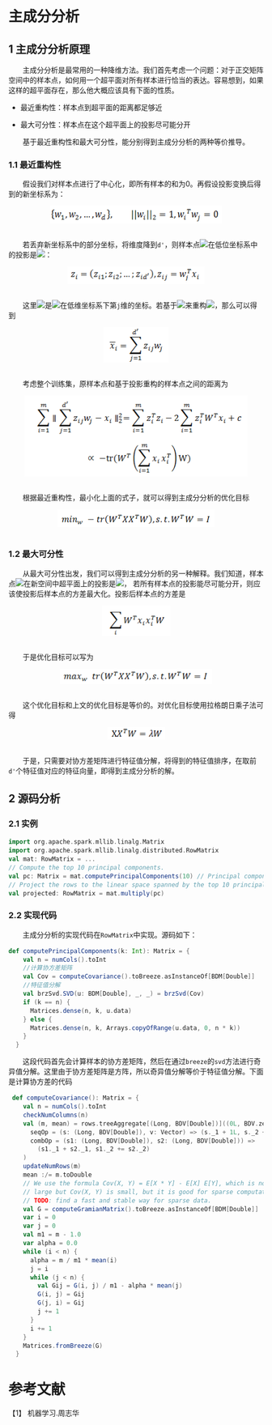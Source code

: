 # 主成分分析

## 1 主成分分析原理

&emsp;&emsp;主成分分析是最常用的一种降维方法。我们首先考虑一个问题：对于正交矩阵空间中的样本点，如何用一个超平面对所有样本进行恰当的表达。容易想到，如果这样的超平面存在，那么他大概应该具有下面的性质。

- 最近重构性：样本点到超平面的距离都足够近

- 最大可分性：样本点在这个超平面上的投影尽可能分开

&emsp;&emsp;基于最近重构性和最大可分性，能分别得到主成分分析的两种等价推导。

### 1.1 最近重构性

&emsp;&emsp;假设我们对样本点进行了中心化，即所有样本的和为0。再假设投影变换后得到的新坐标系为：

<div  align="center"><img src="imgs/1.1.png" width = "340" height = "35" alt="1.1" align="center" /></div><br>

&emsp;&emsp;若丢弃新坐标系中的部分坐标，将维度降到`d'`，则样本点<img src="http://www.forkosh.com/mathtex.cgi?{x}_{i}">在低位坐标系中的投影是<img src="http://www.forkosh.com/mathtex.cgi?{z}_{i}">：

<div  align="center"><img src="imgs/1.2.png" width = "270" height = "35" alt="1.2" align="center" /></div><br>

&emsp;&emsp;这里<img src="http://www.forkosh.com/mathtex.cgi?{z}_{ij}">是<img src="http://www.forkosh.com/mathtex.cgi?{x}_{i}">在低维坐标系下第`j`维的坐标。若基于<img src="http://www.forkosh.com/mathtex.cgi?{z}_{i}">来重构<img src="http://www.forkosh.com/mathtex.cgi?{x}_{i}">，那么可以得到

<div  align="center"><img src="imgs/1.3.png" width = "130" height = "70" alt="1.3" align="center" /></div><br>

&emsp;&emsp;考虑整个训练集，原样本点和基于投影重构的样本点之间的距离为

<div  align="center"><img src="imgs/1.4.png" width = "440" height = "160" alt="1.4" align="center" /></div><br>

&emsp;&emsp;根据最近重构性，最小化上面的式子，就可以得到主成分分析的优化目标

<div  align="center"><img src="imgs/1.5.png" width = "310" height = "35" alt="1.5" align="center" /></div><br>

### 1.2 最大可分性

&emsp;&emsp;从最大可分性出发，我们可以得到主成分分析的另一种解释。我们知道，样本点<img src="http://www.forkosh.com/mathtex.cgi?{x}_{i}">在新空间中超平面上的投影是<img src="http://www.forkosh.com/mathtex.cgi?{W}^{T}{x}_{i}">，
若所有样本点的投影能尽可能分开，则应该使投影后样本点的方差最大化。投影后样本点的方差是

<div  align="center"><img src="imgs/1.6.png" width = "135" height = "60" alt="1.6" align="center" /></div><br>

&emsp;&emsp;于是优化目标可以写为

<div  align="center"><img src="imgs/1.7.png" width = "300" height = "30" alt="1.7" align="center" /></div><br>

&emsp;&emsp;这个优化目标和上文的优化目标是等价的。对优化目标使用拉格朗日乘子法可得

<div  align="center"><img src="imgs/1.8.png" width = "115" height = "25" alt="1.8" align="center" /></div><br>

&emsp;&emsp;于是，只需要对协方差矩阵进行特征值分解，将得到的特征值排序，在取前`d'`个特征值对应的特征向量，即得到主成分分析的解。

## 2 源码分析

### 2.1 实例

```scala
import org.apache.spark.mllib.linalg.Matrix
import org.apache.spark.mllib.linalg.distributed.RowMatrix
val mat: RowMatrix = ...
// Compute the top 10 principal components.
val pc: Matrix = mat.computePrincipalComponents(10) // Principal components are stored in a local dense matrix.
// Project the rows to the linear space spanned by the top 10 principal components.
val projected: RowMatrix = mat.multiply(pc)
```

### 2.2 实现代码

&emsp;&emsp;主成分分析的实现代码在`RowMatrix`中实现。源码如下：

```scala
def computePrincipalComponents(k: Int): Matrix = {
    val n = numCols().toInt
    //计算协方差矩阵
    val Cov = computeCovariance().toBreeze.asInstanceOf[BDM[Double]]
    //特征值分解
    val brzSvd.SVD(u: BDM[Double], _, _) = brzSvd(Cov)
    if (k == n) {
      Matrices.dense(n, k, u.data)
    } else {
      Matrices.dense(n, k, Arrays.copyOfRange(u.data, 0, n * k))
    }
  }
```
&emsp;&emsp;这段代码首先会计算样本的协方差矩阵，然后在通过`breeze`的`svd`方法进行奇异值分解。这里由于协方差矩阵是方阵，所以奇异值分解等价于特征值分解。下面是计算协方差的代码

```scala
 def computeCovariance(): Matrix = {
    val n = numCols().toInt
    checkNumColumns(n)
    val (m, mean) = rows.treeAggregate[(Long, BDV[Double])]((0L, BDV.zeros[Double](n)))(
      seqOp = (s: (Long, BDV[Double]), v: Vector) => (s._1 + 1L, s._2 += v.toBreeze),
      combOp = (s1: (Long, BDV[Double]), s2: (Long, BDV[Double])) =>
        (s1._1 + s2._1, s1._2 += s2._2)
    )
    updateNumRows(m)
    mean :/= m.toDouble
    // We use the formula Cov(X, Y) = E[X * Y] - E[X] E[Y], which is not accurate if E[X * Y] is
    // large but Cov(X, Y) is small, but it is good for sparse computation.
    // TODO: find a fast and stable way for sparse data.
    val G = computeGramianMatrix().toBreeze.asInstanceOf[BDM[Double]]
    var i = 0
    var j = 0
    val m1 = m - 1.0
    var alpha = 0.0
    while (i < n) {
      alpha = m / m1 * mean(i)
      j = i
      while (j < n) {
        val Gij = G(i, j) / m1 - alpha * mean(j)
        G(i, j) = Gij
        G(j, i) = Gij
        j += 1
      }
      i += 1
    }
    Matrices.fromBreeze(G)
  }
```

# 参考文献

【1】 机器学习.周志华

